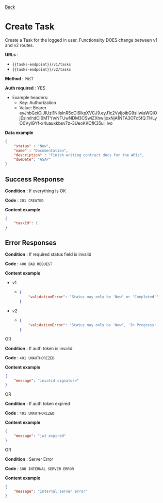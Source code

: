[Back](../README.md)

# Create Task

Create a Task for the logged in user. Functionality DOES change between v1 and v2 routes.

**URLs** :
* `{{tasks-endpoint}}/v1/tasks`
* `{{tasks-endpoint}}/v2/tasks`

**Method** : `POST`

**Auth required** : YES

* Example headers: 
    * Key: Authorization
    * Value: Bearer eyJhbGciOiJIUzI1NiIsInR5cCI6IkpXVCJ9.eyJ1c2VyIjoibG9sIiwiaWQiOjEsImlhdCI6MTYwNTUwNDM3OSwiZXhwIjoxNjA1NTA3OTc5fQ.THLyO0VylGYf-x4uauxkbsv7z-3UeoKKCfK35ui_lvo

**Data example**

```json
{
	"status" : "New",
	"name" : "Documentation",
	"description" : "Finish writing contract docs for the APIs",
	"dueDate": "ASAP"
}
```

## Success Response

**Condition** : If everything is OK

**Code** : `201 CREATED`

**Content example**

```json
{
    "taskId": 1
}
```

## Error Responses

**Condition** : If required status field is invalid

**Code** : `400 BAD REQUEST`

**Content example**

* v1
	* 	```json
		{
			"validationError": "Status may only be 'New' or 'Completed'"
		}
		```

* v2
	* 	```json
		{
			"validationError": "Status may only be 'New', 'In Progress' or 'Completed'"
		}
		```

OR

**Condition** : If auth token is invalid

**Code** : `401 UNAUTHORIZED`

**Content example**
```json
{
    "message": "invalid signature"
}
```

OR

**Condition** : If auth token expired

**Code** : `401 UNAUTHORIZED`

**Content example**
```json
{
    "message": "jwt expired"
}
```

OR

**Condition** : Server Error

**Code** : `500 INTERNAL SERVER ERROR`

**Content example**
```json
{
    "message": "Internal server error"
}
```